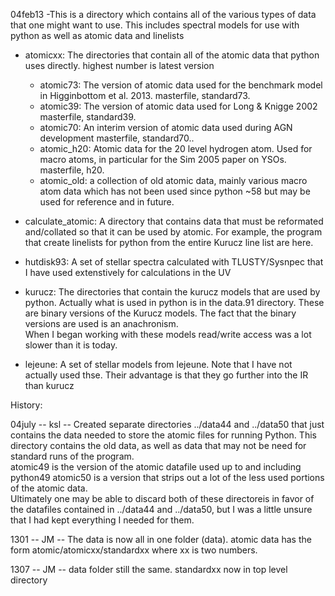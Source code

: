 04feb13 -This is a directory which contains all of the various types
of data that one might want to use.  This includes spectral
models for use with python as well as atomic data and linelists


* atomicxx:  The directories that contain all of the atomic data that python uses directly.
			 highest number is latest version
	* atomic73: The version of atomic data used for the benchmark model in Higginbottom et al. 2013. 
				masterfile, standard73.
	* atomic39: The version of atomic data used for Long & Knigge 2002
				masterfile, standard39.
	* atomic70: An interim version of atomic data used during AGN development
				masterfile, standard70..
	* atomic_h20: Atomic data for the 20 level hydrogen atom. Used for macro atoms, in particular for the 
				Sim 2005 paper on YSOs. masterfile, h20.
	* atomic_old: a collection of old atomic data, mainly various macro atom data which has not been used
				since python ~58 but may be used for reference and in future.

* calculate_atomic: A directory that contains data that must be reformated and/collated so
	that it can be used by atomic.  For example, the program that create linelists
        for python from the entire Kurucz line list are here.

* hutdisk93: A set of stellar spectra calculated with TLUSTY/Sysnpec that I have used
	extenstively for calculations in the UV

* kurucz: The directories that contain the kurucz models that are used by python.  Actually
	what is used in python is in the data.91 directory.  These are binary versions
	of the Kurucz models.  The fact that the binary versions are used is an anachronism. 	     
	When I began working with these models read/write access was a lot slower than it
	is today.  

* lejeune: A set of stellar models from lejeune.  Note that I have not actually used thse.
	Their advantage is that they go further into the IR than kurucz

History:

04july -- ksl -- Created separate directories ../data44 and ../data50 that just contains
	the data needed to store the atomic files for running Python.  This directory
	contains the old data, as well as data that may not be need for standard runs
	of the program.  
	atomic49 is the version of the atomic datafile used up to and including python49
	atomic50 is a version that strips out a lot of the less used portions of the 
	atomic data.  
	Ultimately one may be able to discard both of these directoreis in favor of the
	datafiles contained in ../data44 and ../data50, but I was a little unsure that
	I had kept everything I needed for them.

1301 -- JM -- The data is now all in one folder (data). atomic data has the form 
	 atomic/atomicxx/standardxx where xx is two numbers.

1307 -- JM -- data folder still the same. standardxx now in top level directory
